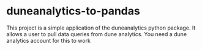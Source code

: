 # duneanalytics-to-pandas
This project is a simple application of the duneanalytics python package. It allows a user to pull data queries from dune analytics.
You need a dune analytics account for this to work

